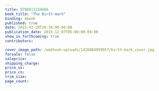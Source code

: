 ```yaml
---
title: 9780811224666
book_title: "The Birth-mark"
binding: ebook
published: true
date: 2015-03-20T20:34:00-04:00
publication_date: 2015-12-07T05:00:00-04:00
show_in_forthcoming: true
contributors:

cover_image_path: /webhook-uploads/1426884959957/birth-mark_cover.jpg
forsale: false
saleprice:
shipping_charge:
price_us:
price_cn:
trim_size:
page_count:
---
```


